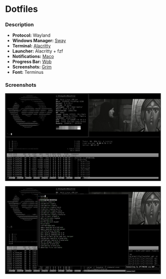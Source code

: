 # Dotfiles

### Description

- **Protocol:** Wayland
- **Windows Manager:** [Sway](https://github.com/swaywm/sway)
- **Terminal:** [Alacritty](https://github.com/alacritty/alacritty)
- **Launcher:** Alacritty + fzf
- **Notifications:** [Maco](https://github.com/emersion/mako)
- **Progress Bar:** [Wob](https://github.com/francma/wob)
- **Screenshots:** [Grim](https://github.com/emersion/grim)
- **Font:** Terminus

### Screenshots

![Desktop](https://github.com/emptyseth/dotfiles/blob/master/.config/dotfiles/screenshots/screen_1.png "Desktop")

![Desktop+Launcher+Notifications](https://github.com/emptyseth/dotfiles/blob/master/.config/dotfiles/screenshots/screen_2.png "Desktop+Launcher+Notifications")
